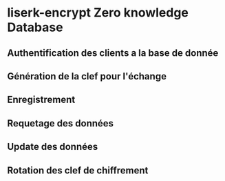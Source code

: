 # liserk-encrypt Zero knowledge Database

## Authentification des clients a la base de donnée

## Génération de la clef pour l'échange

## Enregistrement

## Requetage des données

## Update des données 

## Rotation des clef de chiffrement
